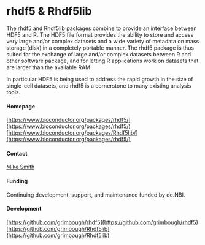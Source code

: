# rhdf5 & Rhdf5lib
The rhdf5 and Rhdf5lib packages combine to provide an interface between HDF5 and R. The HDF5 file format provides the ability to store and access very large and/or complex datasets and a wide variety of metadata on mass storage (disk) in a completely portable manner. The rhdf5 package is thus suited for the exchange of large and/or complex datasets between R and other software package, and for letting R applications work on datasets that are larger than the available RAM.<br/>

In particular HDF5 is being used to address the rapid growth in the size of single-cell datasets, and rhdf5 is a cornerstone to many existing analysis tools.

#### Homepage
[https://www.bioconductor.org/packages/rhdf5/](https://www.bioconductor.org/packages/rhdf5/)
[https://www.bioconductor.org/packages/Rhdf5lib/](https://www.bioconductor.org/packages/rhdf5/)

#### Contact
[Mike Smith](http://congo.embl.de/hd-hub/mike-smith/)

#### Funding
Continuing development, support, and maintenance funded by de.NBI.

#### Development
[https://github.com/grimbough/rhdf5](https://github.com/grimbough/rhdf5)
[https://github.com/grimbough/Rhdf5lib](https://github.com/grimbough/Rhdf5lib)

